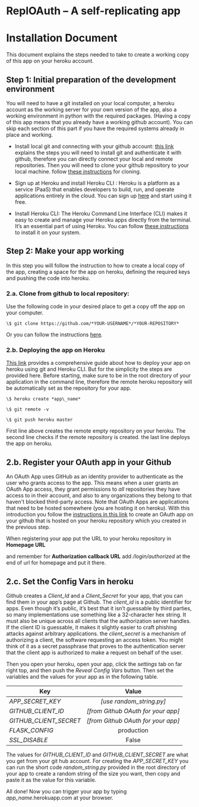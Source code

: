 ReplOAuth – A self-replicating app
==================================

Installation Document
=====================

This document explains the steps needed to take to create a
working copy of this app on your heroku account.

Step 1: Initial preparation of the development environment
----------------------------------------------------------

You will need to have a git installed on your local computer, a heroku
account as the working server for your own version of the app, also a
working environment in python with the required packages. (Having a copy
of this app means that you already have a working github account). You
can skip each section of this part if you have the required systems
already in place and working.

-   Install local git and connecting with your github account: [this
    link](https://help.github.com/en/articles/set-up-git) explains the
    steps you will need to install git and authenticate it with github,
    therefore you can directly connect your local and remote
    repositories. Then you will need to clone your github repository to your local machine. follow [these instructions](https://help.github.com/en/articles/cloning-a-repository) for cloning.

-   Sign up at Heroku and install Heroku CLI : Heroku is a platform as a
    service (PaaS) that enables developers to build, run, and operate
    applications entirely in the cloud. You can sign up
    [here](https://signup.heroku.com/) and start using it free.

-   Install Heroku CLI: The Heroku Command Line Interface (CLI) makes it
    easy to create and manage your Heroku apps directly from the
    terminal. It’s an essential part of using Heroku. You can follow
    [these
    instructions](https://devcenter.heroku.com/articles/heroku-cli) to
    install it on your system.

Step 2: Make your app working
-----------------------------

In this step you will follow the instruction to how to create a local
copy of the app, creating a space for the app on heroku, defining the
required keys and pushing the code into heroku.

### 

### 2.a. Clone from github to local repository: 

Use the following code in your desired place to get a copy off the app
on your computer.

`\$ git clone https://github.com/*YOUR-USERNAME*/*YOUR-REPOSITORY*`

Or you can follow the instructions
[here](https://help.github.com/en/articles/cloning-a-repository).

### 2.b. Deploying the app on Heroku

[This link](https://devcenter.heroku.com/articles/git) provides a
comprehensive guide about how to deploy your app on heroku using git and
Heroku CLI. But for the simplicity the steps are provided here. Before
starting, make sure to be in the root directory of your application in
the command line, therefore the remote heroku repository will be
automatically set as the repository for your app.

```
\$ heroku create *app\_name*

\$ git remote -v

\$ git push heroku master
```
First line above creates the remote empty repository on your heroku. The
second line checks if the remote repository is created. the last line
deploys the app on heroku.

2.b. Register your OAuth app in your Github
-------------------------------------------

An OAuth App uses GitHub as an identity provider to authenticate as the
user who grants access to the app. This means when a user grants an
OAuth App access, they grant permissions to *all* repositories they have
access to in their account, and also to any organizations they belong to
that haven't blocked third-party access. Note that OAuth Apps are
applications that need to be hosted somewhere (you are hosting it on
heroku). With this introduction you follow the [instructions in this
link](https://developer.github.com/apps/building-oauth-apps/creating-an-oauth-app/)
to create an OAuth app on your github that is hosted on your heroku
repository which you created in the previous step.

When registering your app put the URL to your heroku repository in
**Homepage URL**

and remember for **Authorization callback URL** add */login/authorized*
at the end of url for homepage and put it there.

2.c. Set the Config Vars in heroku
----------------------------------

Github creates a *Client\_Id* and a *Client\_Secret* for your app, that
you can find them in your app’s page at Github. The *client\_id* is a
public identifier for apps. Even though it’s public, it’s best that it
isn’t guessable by third parties, so many implementations use something
like a 32-character hex string. It must also be unique across all
clients that the authorization server handles. If the client ID is
guessable, it makes it slightly easier to craft phishing attacks against
arbitrary applications. the *client\_secret* is a mechanism of
authorizing a client, the software requesting an access token. You might
think of it as a secret passphrase that proves to the authentication
server that the client app is authorized to make a request on behalf of
the user.

Then you open your heroku, open your app, click the *settings* tab on
far right top, and then push the *Reveal Config Vars* button. Then set
the variables and the values for your app as in the following table.

|       Key                  | Value                               | 
| ---------------------------|:-----------------------------------:|
| _APP\_SECRET\_KEY_         | _[use _random\_string.py_]_         |
| _GITHUB\_CLIENT\_ID_       | _[from Github OAuth for your app]_  |
| _GITHUB\_CLIENT\_SECRET_   | _[from Github OAuth for your app]_  |
| _FLASK\_CONFIG_            |       production                    |
| _SSL\_DISABLE_             |         False                       |



 The values for
_GITHUB\_CLIENT\_ID_ and _GITHUB\_CLIENT\_SECRET_ are what you get from your
git hub account. For creating the _APP\_SECRET\_KEY_ you can run the short
code _random\_string.py_ provided in the root directory of your app to
create a random string of the size you want, then copy and paste it as
the value for this variable.

All done! Now you can trigger your app by typing
*app\_name*.herokuapp.com at your browser.
